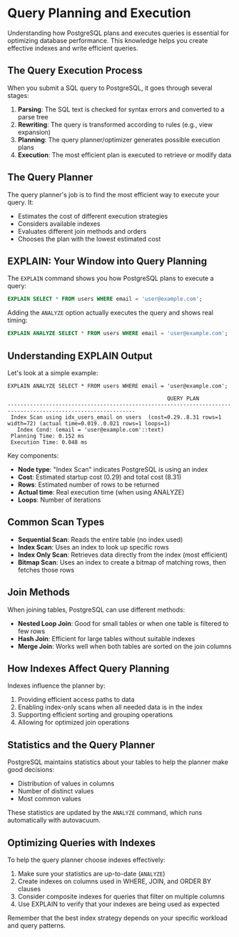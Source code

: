 # Query Planning and Execution

Understanding how PostgreSQL plans and executes queries is essential for optimizing database performance. This knowledge helps you create effective indexes and write efficient queries.

## The Query Execution Process

When you submit a SQL query to PostgreSQL, it goes through several stages:

1. **Parsing**: The SQL text is checked for syntax errors and converted to a parse tree
2. **Rewriting**: The query is transformed according to rules (e.g., view expansion)
3. **Planning**: The query planner/optimizer generates possible execution plans
4. **Execution**: The most efficient plan is executed to retrieve or modify data

## The Query Planner

The query planner's job is to find the most efficient way to execute your query. It:

- Estimates the cost of different execution strategies
- Considers available indexes
- Evaluates different join methods and orders
- Chooses the plan with the lowest estimated cost

## EXPLAIN: Your Window into Query Planning

The `EXPLAIN` command shows you how PostgreSQL plans to execute a query:

```sql
EXPLAIN SELECT * FROM users WHERE email = 'user@example.com';
```

Adding the `ANALYZE` option actually executes the query and shows real timing:

```sql
EXPLAIN ANALYZE SELECT * FROM users WHERE email = 'user@example.com';
```

## Understanding EXPLAIN Output

Let's look at a simple example:

```
EXPLAIN ANALYZE SELECT * FROM users WHERE email = 'user@example.com';

                                                  QUERY PLAN
--------------------------------------------------------------------------------------------------------------
 Index Scan using idx_users_email on users  (cost=0.29..8.31 rows=1 width=72) (actual time=0.019..0.021 rows=1 loops=1)
   Index Cond: (email = 'user@example.com'::text)
 Planning Time: 0.152 ms
 Execution Time: 0.048 ms
```

Key components:
- **Node type**: "Index Scan" indicates PostgreSQL is using an index
- **Cost**: Estimated startup cost (0.29) and total cost (8.31)
- **Rows**: Estimated number of rows to be returned
- **Actual time**: Real execution time (when using ANALYZE)
- **Loops**: Number of iterations

## Common Scan Types

- **Sequential Scan**: Reads the entire table (no index used)
- **Index Scan**: Uses an index to look up specific rows
- **Index Only Scan**: Retrieves data directly from the index (most efficient)
- **Bitmap Scan**: Uses an index to create a bitmap of matching rows, then fetches those rows

## Join Methods

When joining tables, PostgreSQL can use different methods:

- **Nested Loop Join**: Good for small tables or when one table is filtered to few rows
- **Hash Join**: Efficient for large tables without suitable indexes
- **Merge Join**: Works well when both tables are sorted on the join columns

## How Indexes Affect Query Planning

Indexes influence the planner by:

1. Providing efficient access paths to data
2. Enabling index-only scans when all needed data is in the index
3. Supporting efficient sorting and grouping operations
4. Allowing for optimized join operations

## Statistics and the Query Planner

PostgreSQL maintains statistics about your tables to help the planner make good decisions:

- Distribution of values in columns
- Number of distinct values
- Most common values

These statistics are updated by the `ANALYZE` command, which runs automatically with autovacuum.

## Optimizing Queries with Indexes

To help the query planner choose indexes effectively:

1. Make sure your statistics are up-to-date (`ANALYZE`)
2. Create indexes on columns used in WHERE, JOIN, and ORDER BY clauses
3. Consider composite indexes for queries that filter on multiple columns
4. Use EXPLAIN to verify that your indexes are being used as expected

Remember that the best index strategy depends on your specific workload and query patterns. 